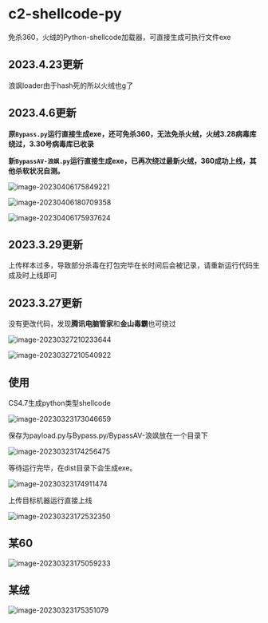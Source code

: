 # c2-shellcode-py
免杀360，火绒的Python-shellcode加载器，可直接生成可执行文件exe

## 2023.4.23更新
浪飒loader由于hash死的所以火绒也g了

## 2023.4.6更新

**原`Bypass.py`运行直接生成exe，还可免杀360，无法免杀火绒，火绒3.28病毒库绕过，3.30号病毒库已收录**

**新`BypassAV-浪飒.py`运行直接生成exe，已再次绕过最新火绒，360成功上线，其他杀软状况自测。**



![image-20230406175849221](https://img2023.cnblogs.com/blog/2411575/202304/2411575-20230406180433832-1347029140.png)

![image-20230406180709358](https://img2023.cnblogs.com/blog/2411575/202304/2411575-20230406180710010-930191902.png)

![image-20230406175937624](https://img2023.cnblogs.com/blog/2411575/202304/2411575-20230406180725107-1489772396.png)

## 2023.3.29更新

上传样本过多，导致部分杀毒在打包完毕在长时间后会被记录，请重新运行代码生成及时上线即可

## 2023.3.27更新

没有更改代码，发现**腾讯电脑管家**和**金山毒霸**也可绕过

![image-20230327210233644](https://img2023.cnblogs.com/blog/2411575/202303/2411575-20230327210404487-1102022697.png)

![image-20230327210540922](https://img2023.cnblogs.com/blog/2411575/202303/2411575-20230327210539969-230609198.png)



## 使用

CS4.7生成python类型shellcode

![image-20230323173046659](https://img2023.cnblogs.com/blog/2411575/202303/2411575-20230323173046883-891160038.png)

保存为payload.py与Bypass.py/BypassAV-浪飒放在一个目录下

![image-20230323174256475](https://img2023.cnblogs.com/blog/2411575/202303/2411575-20230323174256651-1588728063.png)

等待运行完毕，在dist目录下会生成exe。

![image-20230323174911474](https://img2023.cnblogs.com/blog/2411575/202303/2411575-20230323174917591-116118579.png)

上传目标机器运行直接上线

![image-20230323172532350](https://img2023.cnblogs.com/blog/2411575/202303/2411575-20230323172532786-689062764.png)

## 某60

![image-20230323175059233](https://img2023.cnblogs.com/blog/2411575/202303/2411575-20230323175059639-1587542681.png)

## 某绒

![image-20230323175351079](https://img2023.cnblogs.com/blog/2411575/202303/2411575-20230323175351380-242584426.png)
